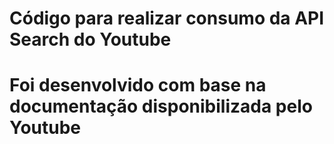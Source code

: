 # Código para realizar consumo da API Search do Youtube
# Foi desenvolvido com base na documentação disponibilizada pelo Youtube

 
